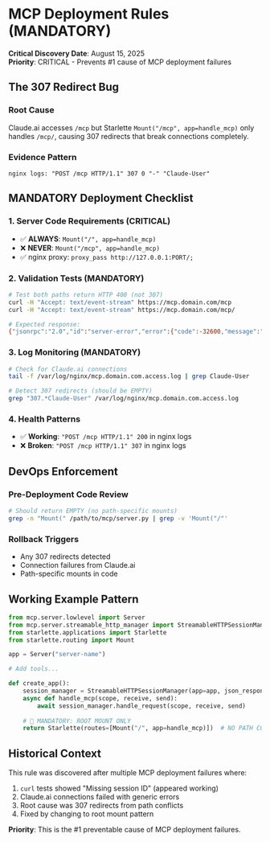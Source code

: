# MCP Deployment Rules (MANDATORY)

**Critical Discovery Date**: August 15, 2025  
**Priority**: CRITICAL - Prevents #1 cause of MCP deployment failures

## The 307 Redirect Bug

### Root Cause
Claude.ai accesses `/mcp` but Starlette `Mount("/mcp", app=handle_mcp)` only handles `/mcp/`, causing 307 redirects that break connections completely.

### Evidence Pattern
```
nginx logs: "POST /mcp HTTP/1.1" 307 0 "-" "Claude-User"
```

## MANDATORY Deployment Checklist

### 1. Server Code Requirements (CRITICAL)
- ✅ **ALWAYS**: `Mount("/", app=handle_mcp)` 
- ❌ **NEVER**: `Mount("/mcp", app=handle_mcp)`
- ✅ nginx proxy: `proxy_pass http://127.0.0.1:PORT/;`

### 2. Validation Tests (MANDATORY)
```bash
# Test both paths return HTTP 400 (not 307)
curl -H "Accept: text/event-stream" https://mcp.domain.com/mcp
curl -H "Accept: text/event-stream" https://mcp.domain.com/mcp/

# Expected response:
{"jsonrpc":"2.0","id":"server-error","error":{"code":-32600,"message":"Bad Request: Missing session ID"}}
```

### 3. Log Monitoring (MANDATORY)
```bash
# Check for Claude.ai connections
tail -f /var/log/nginx/mcp.domain.com.access.log | grep Claude-User

# Detect 307 redirects (should be EMPTY)
grep "307.*Claude-User" /var/log/nginx/mcp.domain.com.access.log
```

### 4. Health Patterns
- ✅ **Working**: `"POST /mcp HTTP/1.1" 200` in nginx logs
- ❌ **Broken**: `"POST /mcp HTTP/1.1" 307` in nginx logs

## DevOps Enforcement

### Pre-Deployment Code Review
```bash
# Should return EMPTY (no path-specific mounts)
grep -n "Mount(" /path/to/mcp/server.py | grep -v 'Mount("/"'
```

### Rollback Triggers
- Any 307 redirects detected
- Connection failures from Claude.ai
- Path-specific mounts in code

## Working Example Pattern

```python
from mcp.server.lowlevel import Server
from mcp.server.streamable_http_manager import StreamableHTTPSessionManager
from starlette.applications import Starlette
from starlette.routing import Mount

app = Server("server-name")

# Add tools...

def create_app():
    session_manager = StreamableHTTPSessionManager(app=app, json_response=False)
    async def handle_mcp(scope, receive, send):
        await session_manager.handle_request(scope, receive, send)
    
    # 🚨 MANDATORY: ROOT MOUNT ONLY
    return Starlette(routes=[Mount("/", app=handle_mcp)])  # NO PATH CONFLICTS
```

## Historical Context

This rule was discovered after multiple MCP deployment failures where:
1. `curl` tests showed "Missing session ID" (appeared working)
2. Claude.ai connections failed with generic errors
3. Root cause was 307 redirects from path conflicts
4. Fixed by changing to root mount pattern

**Priority**: This is the #1 preventable cause of MCP deployment failures.